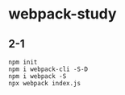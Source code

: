 # webpack-study
## 2-1
```
npm init
npm i webpack-cli -S-D
npm i webpack -S
npx webpack index.js
```
